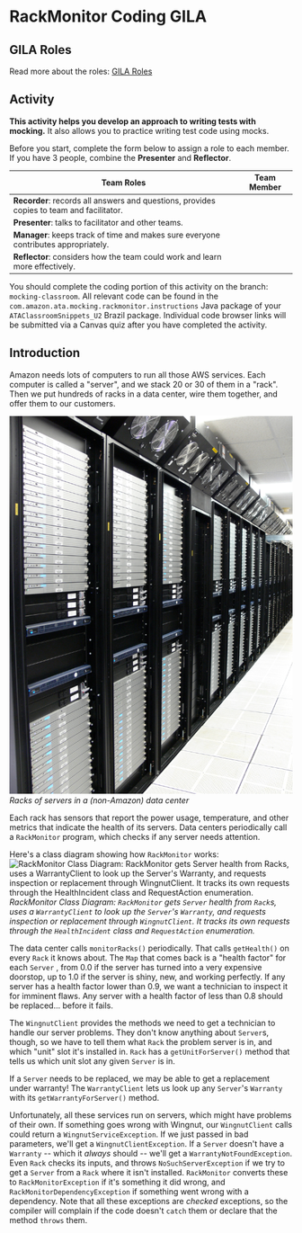 # RackMonitor Coding GILA

## GILA Roles

Read more about the roles: [GILA Roles](https://w.amazon.com/bin/view/Amazon_Technical_Academy/Internal/HowTos/GILARoles)

## Activity

**This activity helps you develop an approach to writing tests with mocking.**
It also allows you to practice writing test code using mocks.

Before you start, complete the form below to assign a role to each member.
If you have 3 people, combine the **Presenter** and **Reflector**.

|Team Roles	|Team Member	|
|---	|---	|
|**Recorder**: records all answers and questions, provides copies to team and facilitator.	|	|
|**Presenter**: talks to facilitator and other teams.	|	|
|**Manager**: keeps track of time and makes sure everyone contributes appropriately.	|	|
|**Reflector**: considers how the team could work and learn more effectively.	|	|

You should complete the coding portion of this activity on the branch:
`mocking-classroom`. All relevant code can be found in the
`com.amazon.ata.mocking.rackmonitor.instructions` Java package of your
`ATAClassroomSnippets_U2` Brazil package. Individual code browser links will be
submitted via a Canvas quiz after you have completed the activity.

## Introduction

Amazon needs lots of computers to run all those AWS services.
Each computer is called a "server", and we stack 20 or 30 of them in a "rack".
Then we put hundreds of racks in a data center, wire them together, and offer
them to our customers.

![Racks of servers in a (non-Amazon) data center](./images/datacenter-racks.jpg)
*Racks of servers in a (non-Amazon) data center*

Each rack has sensors that report the power usage, temperature, and other
metrics that indicate the health of its servers. Data centers periodically
call a `RackMonitor` program, which checks if any server needs attention.

Here's a class diagram showing how `RackMonitor` works:
![RackMonitor Class Diagram: RackMonitor gets Server health from Racks,
uses a WarrantyClient to look up the Server's Warranty, and requests
inspection or replacement through WingnutClient. It tracks its own requests
through the HealthIncident class and RequestAction enumeration.](./images/RackMonitorCD.png)
*RackMonitor Class Diagram: `RackMonitor` gets `Server` health from `Rack`s,
uses a `WarrantyClient` to look up the `Server`'s `Warranty`, and requests
inspection or replacement through `WingnutClient`. It tracks its own requests
through the `HealthIncident` class and `RequestAction` enumeration.*

The data center calls `monitorRacks()` periodically. That calls
`getHealth()` on every `Rack` it knows about. The `Map` that comes back is a
"health factor" for each `Server` , from 0.0 if the server has turned into a
very expensive doorstop, up to 1.0 if the server is shiny, new, and working
perfectly. If any server has a health factor lower than 0.9, we want a
technician to inspect it for imminent flaws. Any server with a health factor of
less than 0.8 should be replaced... before it fails.

The `WingnutClient` provides the methods we need to get a technician to handle
our server problems. They don't know anything about `Server`s, though, so we
have to tell them what `Rack` the problem server is in, and which "unit" slot
it's installed in. `Rack` has a `getUnitForServer()` method that tells us which
unit slot any given `Server` is in.

If a `Server` needs to be replaced, we may be able to get a replacement under
warranty! The `WarrantyClient` lets us look up any `Server`'s `Warranty` with
its `getWarrantyForServer()` method.

Unfortunately, all these services run on servers, which might have problems of
their own. If something goes wrong with Wingnut, our `WingnutClient` calls
could return a `WingnutServiceException`. If we just passed in bad parameters,
we'll get a `WingnutClientException`. If a `Server` doesn't have a `Warranty` --
which it *always* should -- we'll get a `WarrantyNotFoundException`. Even
`Rack` checks its inputs, and throws `NoSuchServerException` if we try to get a
`Server` from a `Rack` where it isn't installed. `RackMonitor` converts these
to `RackMonitorException` if it's something it did wrong, and
`RackMonitorDependencyException` if something went wrong with a dependency.
Note that all these exceptions are *checked* exceptions, so the compiler will
complain if the code doesn't `catch` them or declare that the method `throws`
them.

